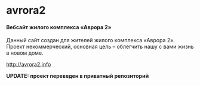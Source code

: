 avrora2
=======
#### Вебсайт жилого комплекса «Аврора 2»

Данный сайт создан для жителей жилого комплекса «Аврора 2». 
Проект некоммерческий, основная цель – облегчить нашу с вами жизнь в новом доме.

http://avrora2.info


**UPDATE: проект переведен в приватный репозиторий**
